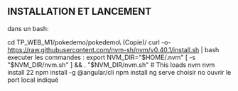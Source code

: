 ## INSTALLATION ET LANCEMENT
dans un bash:

cd TP_WEB_M1/pokedemo/pokedemo\ \(Copie\)/
curl -o- https://raw.githubusercontent.com/nvm-sh/nvm/v0.40.1/install.sh | bash
executer les commandes : 
export NVM_DIR="$HOME/.nvm"
[ -s "$NVM_DIR/nvm.sh" ] && \. "$NVM_DIR/nvm.sh"  # This loads nvm
nvm install 22
npm install -g @angular/cli
npm install
ng serve
choisir no
ouvrir le port local indiqué

